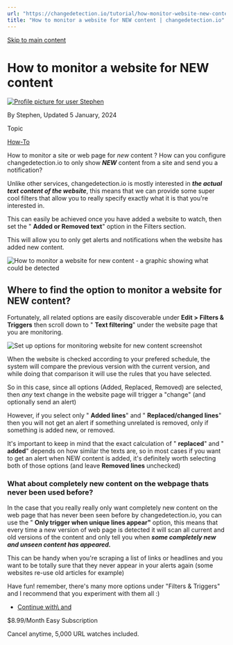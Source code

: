 ```yaml
---
url: "https://changedetection.io/tutorial/how-monitor-website-new-content"
title: "How to monitor a website for NEW content | changedetection.io"
---
```


[Skip to main content](https://changedetection.io/tutorial/how-monitor-website-new-content#main-content)

# How to monitor a website for NEW content

[![Profile picture for user Stephen](https://changedetection.io/sites/changedetection.io/files/styles/thumbnail/public/pictures/2023-08/stephen.png?itok=P4ZqxWgD)](https://changedetection.io/tech-writer/stephen)

By Stephen, Updated 5 January, 2024



Topic

[How-To](https://changedetection.io/topic/how)

How to monitor a site or web page for _new_ content ? How can you configure changedetection.io to only show _**NEW**_ content from a site and send you a notification?

Unlike other services, changedetection.io is mostly interested in _**the actual text content of the website**_, this means that we can provide some super cool filters that allow you to really specify exactly what it is that you're interested in.

This can easily be achieved once you have added a website to watch, then set the " **Added or Removed text**" option in the Filters section.

This will allow you to only get alerts and notifications when the website has added new content.

![How to monitor a website for new content - a graphic showing what could be detected](https://changedetection.io/sites/changedetection.io/files/inline-images/image_62.png)

## Where to find the option to monitor a website for NEW content?

Fortunately, all related options are easily discoverable under **Edit >** **Filters & Triggers** then scroll down to " **Text filtering**" under the website page that you are monitoring.

![Set up options for monitoring website for new content screenshot](https://changedetection.io/sites/changedetection.io/files/inline-images/image_65.png)

When the website is checked according to your prefered schedule, the system will compare the previous version with the current version, and while doing that comparison it will use the rules that you have selected.

So in this case, since all options (Added, Replaced, Removed) are selected, then _any_ text change in the website page will trigger a "change" (and optionally send an alert)

However, if you select only " **Added lines**" and " **Replaced/changed lines**" then you will not get an alert if something unrelated is removed, only if something is added new, or removed.

It's important to keep in mind that the exact calculation of " **replaced**" and " **added**" depends on how similar the texts are, so in most cases if you want to get an alert when NEW content is added, it's definitely worth selecting both of those options (and leave **Removed lines** unchecked)

### What about completely new content on the webpage thats never been used before?

In the case that you really really only want completely new content on the web page that has never been seen before by changedetection.io, you can use the " **Only trigger when unique lines appear"** option, this means that every time a new version of web page is detected it will scan all current and old versions of the content and only tell you when _**some completely new and unseen content has appeared.**_

This can be handy when you're scraping a list of links or headlines and you want to be totally sure that they never appear in your alerts again (some websites re-use old articles for example)

Have fun! remember, there's many more options under "Filters & Triggers" and I recommend that you experiment with them all :)

- [Continue with\\
    and](https://changedetection.io/checkout)

$8.99/Month Easy Subscription


Cancel anytime, 5,000 URL watches included.